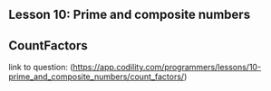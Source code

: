 ## Lesson 10: Prime and composite numbers
## CountFactors
link to question: (https://app.codility.com/programmers/lessons/10-prime_and_composite_numbers/count_factors/)
